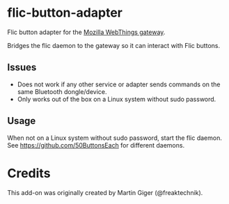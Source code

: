 # flic-button-adapter
Flic button adapter for the [Mozilla WebThings gateway](https://iot.mozilla.org).

Bridges the flic daemon to the gateway so it can interact with Flic buttons.

## Issues
- Does not work if any other service or adapter sends commands on the same
  Bluetooth dongle/device.
- Only works out of the box on a Linux system without sudo password.

## Usage
When not on a Linux system without sudo password, start the flic daemon. See
https://github.com/50ButtonsEach for different daemons.

# Credits

This add-on was originally created by Martin Giger (@freaktechnik).
